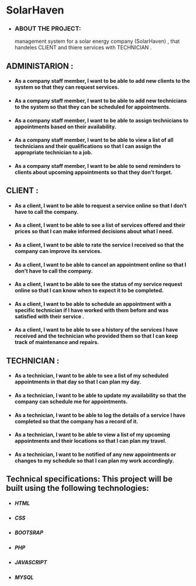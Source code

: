 # SolarHaven 

* ### ABOUT THE PROJECT:

  management system for a solar energy company (SolarHaven) , that handeles CLIENT and thiere services with TECHNICIAN .

 ## ADMINISTARION : 

* #### As a company staff member, I want to be able to add new clients to the system so that they can request services.
* #### As a company staff member, I want to be able to add new technicians to the system so that they can be scheduled for appointments.
* #### As a company staff member, I want to be able to assign technicians to appointments based on their availability.
* #### As a company staff member, I want to be able to view a list of all technicians and their qualifications so that I can assign the appropriate technician to a job.
* #### As a company staff member, I want to be able to send reminders to clients about upcoming appointments so that they don't forget.


 ## CLIENT :

 * #### As a client, I want to be able to request a service online so that I don't have to call the company.
* #### As a client, I want to be able to see a list of services offered and their prices so that I can make informed decisions about what I need.
* #### As a client, I want to be able to rate the service I received so that the company can improve its services.
* #### As a client, I want to be able to cancel an appointment online so that I don't have to call the company.
* #### As a client, I want to be able to see the status of my service request online so that I can know when to expect it to be completed.
* #### As a client, I want to be able to schedule an appointment with a specific technician if I have worked with them before and was satisfied with their service .
* #### As a client, I want to be able to see a history of the services I have received and the technician who provided them so that I can keep track of maintenance and repairs.


 ## TECHNICIAN : 
* #### As a technician, I want to be able to see a list of my scheduled appointments in that day so that I can plan my day.
* #### As a technician, I want to be able to update my availability so that the company can schedule me for appointments.
* #### As a technician, I want to be able to log the details of a service I have completed so that the company has a record of it.
* #### As a technician, I want to be able to view a list of my upcoming appointments and their locations so that I can plan my travel.
* #### As a technician, I want to be notified of any new appointments or changes to my schedule so that I can plan my work accordingly.  



 ## Technical specifications:  This project will be built using the following technologies:

* ##### HTML
* ##### CSS
* ##### BOOTSRAP
* ##### PHP
* ##### JAVASCRIPT
* ##### MYSQL




